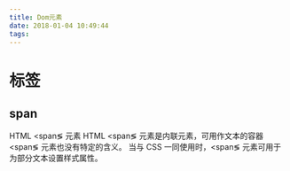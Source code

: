 ```yaml
---
title: Dom元素
date: 2018-01-04 10:49:44
tags:
---
```

# 标签

## span

HTML &lt;span&lg; 元素
HTML &lt;span&lg; 元素是内联元素，可用作文本的容器
&lt;span&lg; 元素也没有特定的含义。
当与 CSS 一同使用时，&lt;span&lg; 元素可用于为部分文本设置样式属性。
